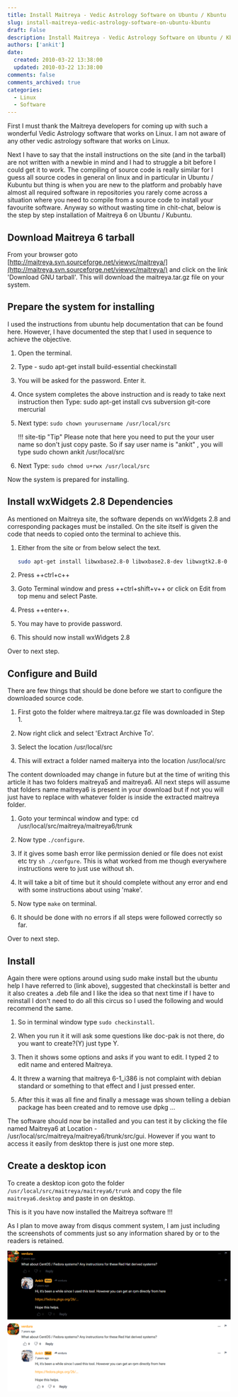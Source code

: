 ```yaml
---
title: Install Maitreya - Vedic Astrology Software on Ubuntu / Kbuntu
slug: install-maitreya-vedic-astrology-software-on-ubuntu-kbuntu
draft: False
description: Install Maitreya - Vedic Astrology Software on Ubuntu / Kbuntu
authors: ['ankit']
date: 
  created: 2010-03-22 13:38:00
  updated: 2010-03-22 13:38:00
comments: false
comments_archived: true
categories:
  - Linux
  - Software
---
```


First I must thank the Maitreya developers for coming up with such a wonderful Vedic Astrology software that works on Linux. I am not aware of any other vedic astrology software that works on Linux.

Next I have to say that the install instructions on the site (and in the tarball) are not written with a newbie in mind and I had to struggle a bit before I could get it to work. The compiling of source code is really similar for I guess all source codes in general on linux and in particular in Ubuntu / Kubuntu but thing is when you are new to the platform and probably have almost all required software in repositories you rarely come across a situation where you need to compile from a source code to install your favourite software. Anyway so without wasting time in chit-chat, below is the step by step installation of Maitreya 6 on Ubuntu / Kubuntu.

<!-- more -->

## Download Maitreya 6 tarball 

From your browser goto [http://maitreya.svn.sourceforge.net/viewvc/maitreya/](http://maitreya.svn.sourceforge.net/viewvc/maitreya/) and click on the link 'Download GNU tarball'. This will download the maitreya.tar.gz file on your system.

## Prepare the system for installing

I used the instructions from ubuntu help documentation that can be found here. However, I have documented the step that I used in sequence to achieve the objective.


1. Open the terminal.

1. Type - sudo apt-get install build-essential checkinstall

1. You will be asked for the password. Enter it.

1. Once system completes the above instruction and is ready to take next instruction then Type: sudo apt-get install cvs subversion git-core mercurial

1. Next type: `sudo chown yourusername /usr/local/src`

    !!! site-tip "Tip"
        Please note that here you need to put the your user name so don't just copy paste. So if say user name is "ankit" , you will type sudo chown ankit /usr/local/src

1. Next Type: `sudo chmod u+rwx /usr/local/src`


Now the system is prepared for installing.


## Install wxWidgets 2.8 Dependencies 

As mentioned on Maitreya site, the software depends on wxWidgets 2.8 and corresponding packages must be installed. On the site itself is given the code that needs to copied onto the terminal to achieve this.


1. Either from the site or from below select the text.

    ```bash
    sudo apt-get install libwxbase2.8-0 libwxbase2.8-dev libwxgtk2.8-0 libwxgtk2.8-dev wx2.8-headers wx2.8-i18n
    ```

2. Press ++ctrl+c++
   
3. Goto Terminal window and press ++ctrl+shift+v++ or click on Edit from top menu and select Paste.

4. Press ++enter++.

5. You may have to provide password.

6. This should now install wxWidgets 2.8


Over to next step.


## Configure and Build 

There are few things that should be done before we start to configure the downloaded source code.

1. First goto the folder where maitreya.tar.gz file was downloaded in Step 1.

2. Now right click and select 'Extract Archive To'.

3. Select the location /usr/local/src

4. This will extract a folder named maiterya into the location /usr/local/src


The content downloaded may change in future but at the time of writing this article it has two folders maitreya5 and maitreya6. All next steps will assume that folders name maitreya6 is present in your download but if not you will just have to replace with whatever folder is inside the extracted maitreya folder.

1. Goto your termincal window and type: cd /usr/local/src/maitreya/maitreya6/trunk

2. Now type `./configure`.
   
3. If it gives some bash error like permission denied or file does not exist etc try `sh ./confgure`. This is what worked from me though everywhere instructions were to just use without sh.
   
4. It will take a bit of time but it should complete without any error and end with some instructions about using 'make'.
   
5. Now type `make` on terminal.
   
6. It should be done with no errors if all steps were followed correctly so far.


Over to next step.



## Install 

Again there were options around using sudo make install but the ubuntu help I have referred to (link above), suggested that checkinstall is better and it also creates a .deb file and I like the idea so that next time if I have to reinstall I don't need to do all this circus so I used the following and would recommend the same.


1. So in terminal window type `sudo checkinstall`.

2. When you run it it will ask some questions like doc-pak is not there, do you want to create?(Y) just type Y.

1. Then it shows some options and asks if you want to edit. I typed 2 to edit name and entered Maitreya.

1. It threw a warning that maitreya 6-1_i386 is not complaint with debian standard or something to that effect and I just pressed enter.

1. After this it was all fine and finally a message was shown telling a debian package has been created and to remove use dpkg ...
   
The software should now be installed and you can test it by clicking the file named Maitreya6 at Location - /usr/local/src/maitreya/maitreya6/trunk/src/gui. However if you want to access it easily from desktop there is just one more step.

## Create a desktop icon 

To create a desktop icon goto the folder `/usr/local/src/maitreya/maitreya6/trunk` and copy the file `maitreya6.desktop` and paste in on desktop.

This is it you have now installed the Maitreya software !!!

As I plan to move away from disqus comment system, I am just including the screenshots of comments just so any information shared by or to the readers is retained.

![Image title](../assets/images/disqus_comments/install-maitreya-vedic-astrology-software-on-ubuntu-kbuntu-dark.png#only-dark)
![Image title](../assets/images/disqus_comments/install-maitreya-vedic-astrology-software-on-ubuntu-kbuntu-light.png#onlylight)